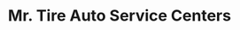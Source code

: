 ---
title: "Mr. Tire Auto Service Centers"
url: /marion/mr-tire-auto-service-centers/
shop: Autowerkstatt
---